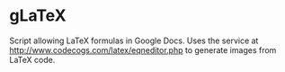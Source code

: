 gLaTeX
======

Script allowing LaTeX formulas in Google Docs. Uses the service at http://www.codecogs.com/latex/eqneditor.php to generate images from LaTeX code.
